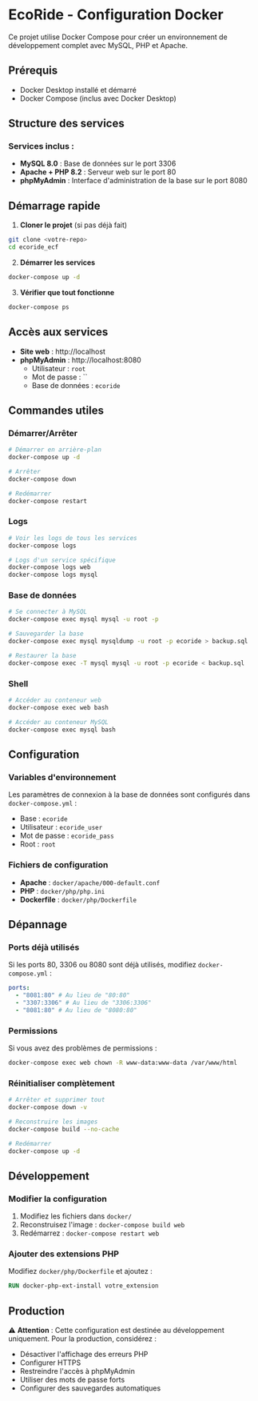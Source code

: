 # EcoRide - Configuration Docker

Ce projet utilise Docker Compose pour créer un environnement de développement complet avec MySQL, PHP et Apache.

## Prérequis

- Docker Desktop installé et démarré
- Docker Compose (inclus avec Docker Desktop)

## Structure des services

### Services inclus :

- **MySQL 8.0** : Base de données sur le port 3306
- **Apache + PHP 8.2** : Serveur web sur le port 80
- **phpMyAdmin** : Interface d'administration de la base sur le port 8080

## Démarrage rapide

1. **Cloner le projet** (si pas déjà fait)

```bash
git clone <votre-repo>
cd ecoride_ecf
```

2. **Démarrer les services**

```bash
docker-compose up -d
```

3. **Vérifier que tout fonctionne**

```bash
docker-compose ps
```

## Accès aux services

- **Site web** : http://localhost
- **phpMyAdmin** : http://localhost:8080
  - Utilisateur : `root`
  - Mot de passe : ``
  - Base de données : `ecoride`

## Commandes utiles

### Démarrer/Arrêter

```bash
# Démarrer en arrière-plan
docker-compose up -d

# Arrêter
docker-compose down

# Redémarrer
docker-compose restart
```

### Logs

```bash
# Voir les logs de tous les services
docker-compose logs

# Logs d'un service spécifique
docker-compose logs web
docker-compose logs mysql
```

### Base de données

```bash
# Se connecter à MySQL
docker-compose exec mysql mysql -u root -p

# Sauvegarder la base
docker-compose exec mysql mysqldump -u root -p ecoride > backup.sql

# Restaurer la base
docker-compose exec -T mysql mysql -u root -p ecoride < backup.sql
```

### Shell

```bash
# Accéder au conteneur web
docker-compose exec web bash

# Accéder au conteneur MySQL
docker-compose exec mysql bash
```

## Configuration

### Variables d'environnement

Les paramètres de connexion à la base de données sont configurés dans `docker-compose.yml` :

- Base : `ecoride`
- Utilisateur : `ecoride_user`
- Mot de passe : `ecoride_pass`
- Root : `root`

### Fichiers de configuration

- **Apache** : `docker/apache/000-default.conf`
- **PHP** : `docker/php/php.ini`
- **Dockerfile** : `docker/php/Dockerfile`

## Dépannage

### Ports déjà utilisés

Si les ports 80, 3306 ou 8080 sont déjà utilisés, modifiez `docker-compose.yml` :

```yaml
ports:
  - "8081:80" # Au lieu de "80:80"
  - "3307:3306" # Au lieu de "3306:3306"
  - "8081:80" # Au lieu de "8080:80"
```

### Permissions

Si vous avez des problèmes de permissions :

```bash
docker-compose exec web chown -R www-data:www-data /var/www/html
```

### Réinitialiser complètement

```bash
# Arrêter et supprimer tout
docker-compose down -v

# Reconstruire les images
docker-compose build --no-cache

# Redémarrer
docker-compose up -d
```

## Développement

### Modifier la configuration

1. Modifiez les fichiers dans `docker/`
2. Reconstruisez l'image : `docker-compose build web`
3. Redémarrez : `docker-compose restart web`

### Ajouter des extensions PHP

Modifiez `docker/php/Dockerfile` et ajoutez :

```dockerfile
RUN docker-php-ext-install votre_extension
```

## Production

⚠️ **Attention** : Cette configuration est destinée au développement uniquement.
Pour la production, considérez :

- Désactiver l'affichage des erreurs PHP
- Configurer HTTPS
- Restreindre l'accès à phpMyAdmin
- Utiliser des mots de passe forts
- Configurer des sauvegardes automatiques
